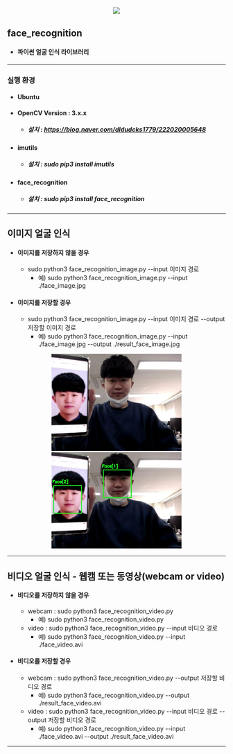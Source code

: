 <div>
  <p align="center">
    <img width="500" src="result_face_video.gif"> 
  </p>
</div>

## face_recognition
* #### 파이썬 얼굴 인식 라이브러리
---
### 실행 환경
* #### Ubuntu
* #### OpenCV Version : 3.x.x
  * ##### 설치 : https://blog.naver.com/dldudcks1779/222020005648
* #### imutils
  * ##### 설치 : sudo pip3 install imutils
* #### face_recognition
  * ##### 설치 : sudo pip3 install face_recognition
---
## 이미지 얼굴 인식
* #### 이미지를 저장하지 않을 경우
  * sudo python3 face_recognition_image.py --input 이미지 경로
    * 예) sudo python3 face_recognition_image.py --input ./face_image.jpg
* #### 이미지를 저장할 경우
  * sudo python3 face_recognition_image.py --input 이미지 경로 --output 저장할 이미지 경로
    * 예) sudo python3 face_recognition_image.py --input ./face_image.jpg --output ./result_face_image.jpg

<div>
  <p align="center">
    <img width="300" src="face_image.jpg"> 
    <img width="300" src="result_face_image.jpg">
  </p>
</div>

---

## 비디오 얼굴 인식 - 웹캠 또는 동영상(webcam or video)
* #### 비디오를 저장하지 않을 경우
  * webcam : sudo python3 face_recognition_video.py
    * 예) sudo python3 face_recognition_video.py
  * video : sudo python3 face_recognition_video.py --input 비디오 경로
    * 예) sudo python3 face_recognition_video.py --input ./face_video.avi
* #### 비디오를 저장할 경우
  * webcam : sudo python3 face_recognition_video.py --output 저장할 비디오 경로
    * 예) sudo python3 face_recognition_video.py --output ./result_face_video.avi
  * video : sudo python3 face_recognition_video.py --input 비디오 경로 --output 저장할 비디오 경로
    * 예) sudo python3 face_recognition_video.py --input ./face_video.avi --output ./result_face_video.avi

---

